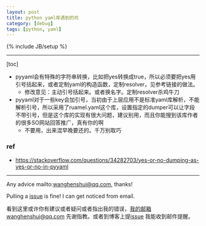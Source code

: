 ```yaml
---
layout: post
title: python yaml库遇到的坑
category: [debug]
tags: [python, yaml]
---
```

{% include JB/setup %}

---

[toc]

- pyyaml会有特殊的字符串转换，比如把yes转换成true，所以必须要把yes用引号括起来，或者定制yaml的构造函数，定制resolver，见参考链接的做法。
  - 修改意见：主动引号括起来。或者换名字。定制resolver杀鸡牛刀
- pyyaml对于一些key会加引号，当初由于上层应用不是标准yaml库解析，不能解析引号，所以采用了ruamel.yaml这个库，设置指定的dumper可以让字段不带引号，但是这个库的实现有很大问题，建议别用，而且你能搜到该库作者的很多SO网站回答推广，真有你的啊
  - 不要用，出来混早晚要还的。千万别取巧



### ref

- https://stackoverflow.com/questions/34282703/yes-or-no-dumping-as-yes-or-no-in-pyyaml



---

Any advice mailto:wanghenshui@qq.com, thanks! 

Pulling a [issue](https://github.com/wanghenshui/wanghenshui.github.io/issues/new) is fine! I can get noticed from email.

看到这里或许你有建议或者疑问或者指出我的错误，我的邮箱wanghenshui@qq.com 先谢指教。或者到博客上提[issue](https://github.com/wanghenshui/wanghenshui.github.io/issues/new) 我能收到邮件提醒。